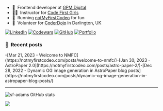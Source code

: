 <!-- ABOUT ME -->

- 🚜 &nbsp;Frontend developer at [GPM Digital](https://gpm.digital/)
- 👩‍💻 &nbsp;Instructor for [Code First Girls](https://codefirstgirls.com/)
- 🚧 &nbsp;Running [notMyFirstCodeo](https://notmyfirstcodeo.com) for fun
- 🚸 &nbsp;Volunteer for [CoderDojo](https://coderdojo.com/en) in Darlington, UK

[![LinkedIn][linkedin-shield]][linkedin-url]
[![Codewars][codewars-shield]][codewars-url]
[![GitHub][github-shield]][github-url]
[![Portfolio][portfolio-shield]][portfolio-url]

<!-- [![Twitter][twitter-shield]][twitter-url]
[![Medium][medium-shield]][medium-url]
[![Dev][dev-shield]][dev-url]
[![YouTube][youtube-shield]][youtube-url] -->

<!-- BLOG POSTS -->

### 📒 &nbsp;Recent posts

<!-- BLOG-POST-LIST:START -->-[Mar 21, 2023 - Welcome to NMFC](https://notmyfirstcodeo.com/posts/welcome-to-nmfc/)-[Jan 30, 2023 - AstroPaper 2.0](https://notmyfirstcodeo.com/posts/astro-paper-2/)-[Dec 28, 2022 - Dynamic OG image generation in AstroPaper blog posts](https://notmyfirstcodeo.com/posts/dynamic-og-image-generation-in-astropaper-blog-posts/)<!-- BLOG-POST-LIST:END -->

---
<!-- STATS -->

![sf-adams GitHub stats](https://github-readme-stats.vercel.app/api?username=sf-adams&show_icons=true&bg_color=FFD300&title_color=27252A&text_color=27252A&icon_color=27252A&hide_border=true)


  <!-- <a href="https://github.com/MartinHeinz/python-project-blueprint">
  <img align="center" src="https://github-readme-stats.vercel.app/api/pin/?username=sf-adams&repo=javascript-challenges&title_color=27252A&text_color=27252A&icon_color=27252A&bg_color=FFD300&hide_border=true" />
  </a> -->

<!-- footer -->
<div style="align-items:center;">
  <img src="https://capsule-render.vercel.app/api?type=waving&color=FFD300&height=60&section=footer&width=100"/>
</div>

<!-- MARKDOWN LINKS -->

[linkedin-shield]: https://img.shields.io/badge/LinkedIn-FFD300?style=for-the-badge&logo=linkedin&logoColor=242424
[linkedin-url]: https://linkedin.com/in/sf-adams
[codewars-shield]: https://img.shields.io/badge/Codewars-FFD300?style=for-the-badge&logo=Codewars&logoColor=242424
[codewars-url]: https://www.codewars.com/users/sf-adams
[github-shield]: https://img.shields.io/badge/Github-FFD300?style=for-the-badge&logo=Github&logoColor=242424
[github-url]: https://github.com/sf-adams
[portfolio-shield]: https://img.shields.io/badge/Portfolio-FFD300?style=for-the-badge&logo=aboutdotme&logoColor=242424
[portfolio-url]: https://sf-adams.com
